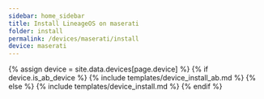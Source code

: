 ```yaml
---
sidebar: home_sidebar
title: Install LineageOS on maserati
folder: install
permalink: /devices/maserati/install
device: maserati
---
```

{% assign device = site.data.devices[page.device] %}
{% if device.is_ab_device %}
{% include templates/device_install_ab.md %}
{% else %}
{% include templates/device_install.md %}
{% endif %}
